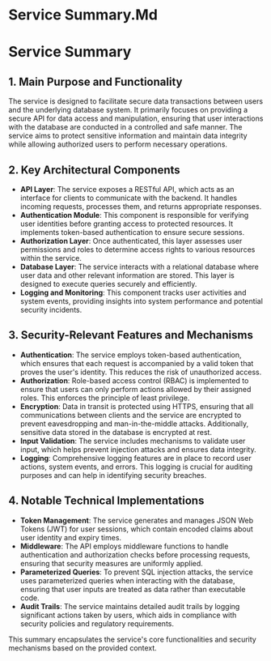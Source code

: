 # Service Summary.Md

# Service Summary

## 1. Main Purpose and Functionality
The service is designed to facilitate secure data transactions between users and the underlying database system. It primarily focuses on providing a secure API for data access and manipulation, ensuring that user interactions with the database are conducted in a controlled and safe manner. The service aims to protect sensitive information and maintain data integrity while allowing authorized users to perform necessary operations.

## 2. Key Architectural Components
- **API Layer**: The service exposes a RESTful API, which acts as an interface for clients to communicate with the backend. It handles incoming requests, processes them, and returns appropriate responses.
- **Authentication Module**: This component is responsible for verifying user identities before granting access to protected resources. It implements token-based authentication to ensure secure sessions.
- **Authorization Layer**: Once authenticated, this layer assesses user permissions and roles to determine access rights to various resources within the service.
- **Database Layer**: The service interacts with a relational database where user data and other relevant information are stored. This layer is designed to execute queries securely and efficiently.
- **Logging and Monitoring**: This component tracks user activities and system events, providing insights into system performance and potential security incidents.

## 3. Security-Relevant Features and Mechanisms
- **Authentication**: The service employs token-based authentication, which ensures that each request is accompanied by a valid token that proves the user's identity. This reduces the risk of unauthorized access.
- **Authorization**: Role-based access control (RBAC) is implemented to ensure that users can only perform actions allowed by their assigned roles. This enforces the principle of least privilege.
- **Encryption**: Data in transit is protected using HTTPS, ensuring that all communications between clients and the service are encrypted to prevent eavesdropping and man-in-the-middle attacks. Additionally, sensitive data stored in the database is encrypted at rest.
- **Input Validation**: The service includes mechanisms to validate user input, which helps prevent injection attacks and ensures data integrity.
- **Logging**: Comprehensive logging features are in place to record user actions, system events, and errors. This logging is crucial for auditing purposes and can help in identifying security breaches.

## 4. Notable Technical Implementations
- **Token Management**: The service generates and manages JSON Web Tokens (JWT) for user sessions, which contain encoded claims about user identity and expiry times.
- **Middleware**: The API employs middleware functions to handle authentication and authorization checks before processing requests, ensuring that security measures are uniformly applied.
- **Parameterized Queries**: To prevent SQL injection attacks, the service uses parameterized queries when interacting with the database, ensuring that user inputs are treated as data rather than executable code.
- **Audit Trails**: The service maintains detailed audit trails by logging significant actions taken by users, which aids in compliance with security policies and regulatory requirements.

This summary encapsulates the service's core functionalities and security mechanisms based on the provided context.